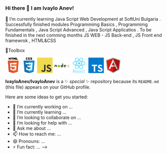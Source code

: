 ### Hi there 👋 I am Ivaylo Anev!

🌱 I’m currently learning Java Script Web Development at SoftUni Bulgaria .
Successfully finished modules Programmimg Basics , Programmimg Fundamentals , Java Script Advanced , Java Script Applicatios .
To be finished in the next comming months JS WEB - JS Back-end , JS Front end framewrok , HTML&CSS


🧰Toolbox

<img src="https://github.com/devicons/devicon/blob/master/icons/html5/html5-original-wordmark.svg" alt="HTML logo" width ="50" height ="50" /><img src="https://github.com/devicons/devicon/blob/master/icons/css3/css3-original-wordmark.svg" alt="CSS logo" width ="50" height ="50" /><img src="https://github.com/devicons/devicon/blob/master/icons/javascript/javascript-original.svg" alt="JavaScript logo" width ="50" height ="50" />
<img src="https://github.com/devicons/devicon/blob/master/icons/nodejs/nodejs-original-wordmark.svg" alt="NodeJS logo" width ="50" height ="50">
<img src="https://github.com/devicons/devicon/blob/master/icons/react/react-original-wordmark.svg" alt="ReactJS logo" width ="50" height ="50">
<img src="https://github.com/devicons/devicon/blob/master/icons/typescript/typescript-original.svg" alt="TypeScript logo" width ="50" height ="50">
<img src="https://github.com/devicons/devicon/blob/master/icons/angularjs/angularjs-original.svg" alt="TypeScript logo" width ="50" height ="50">


**IvayloAnev/IvayloAnev** is a ✨ _special_ ✨ repository because its `README.md` (this file) appears on your GitHub profile.

Here are some ideas to get you started:

- 🔭 I’m currently working on ...
- 🌱 I’m currently learning ...
- 👯 I’m looking to collaborate on ...
- 🤔 I’m looking for help with ...
- 💬 Ask me about ...
- 📫 How to reach me: ...
- 😄 Pronouns: ...
- ⚡ Fun fact: ...
-->
